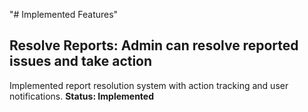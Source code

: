 "# Implemented Features" 
## Resolve Reports: Admin can resolve reported issues and take action
Implemented report resolution system with action tracking and user notifications.
**Status: Implemented**

